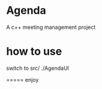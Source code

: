 Agenda
======

A c++ meeting management project

how to use
=====
switch to src/
./AgendaUI

=====
enjoy
